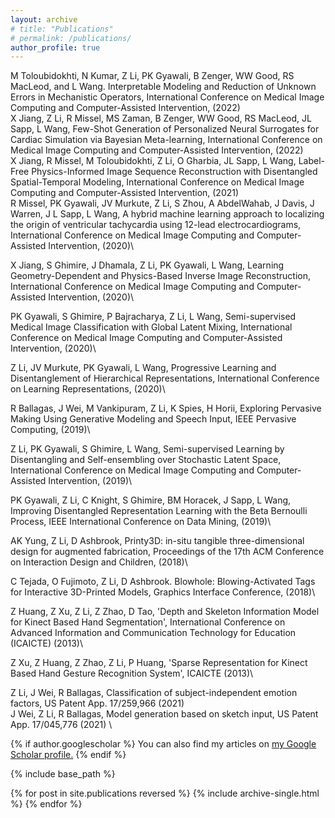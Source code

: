 ```yaml
---
layout: archive
# title: "Publications"
# permalink: /publications/
author_profile: true
---
```


M Toloubidokhti, N Kumar, Z Li, PK Gyawali, B Zenger, WW Good, RS MacLeod, and L Wang. Interpretable Modeling and Reduction of Unknown Errors in Mechanistic Operators, International Conference on Medical Image Computing and Computer-Assisted Intervention, (2022) \
X Jiang, Z Li, R Missel, MS Zaman, B Zenger, WW Good, RS MacLeod, JL Sapp, L Wang, Few-Shot Generation of Personalized Neural Surrogates for Cardiac Simulation via Bayesian Meta-learning, International Conference on Medical Image Computing and Computer-Assisted Intervention, (2022) \
X Jiang, R Missel, M Toloubidokhti, Z Li, O Gharbia, JL Sapp, L Wang, Label-Free Physics-Informed Image Sequence Reconstruction with Disentangled Spatial-Temporal Modeling, International Conference on Medical Image Computing and Computer-Assisted Intervention, (2021)\
R Missel, PK Gyawali, JV Murkute, Z Li, S Zhou, A AbdelWahab, J Davis, J Warren, J L Sapp, L Wang, A hybrid machine learning approach to localizing the origin of ventricular tachycardia using 12-lead electrocardiograms, International Conference on Medical Image Computing and Computer-Assisted Intervention, (2020)\
 
X Jiang, S Ghimire, J Dhamala, Z Li, PK Gyawali, L Wang, Learning Geometry-Dependent and Physics-Based Inverse Image Reconstruction, International Conference on Medical Image Computing and Computer-Assisted Intervention, (2020)\
 
PK Gyawali, S Ghimire, P Bajracharya, Z Li, L Wang, Semi-supervised Medical Image Classification with Global Latent Mixing, International Conference on Medical Image Computing and Computer-Assisted Intervention, (2020)\
 
Z Li, JV Murkute, PK Gyawali, L Wang, Progressive Learning and Disentanglement of Hierarchical Representations, International Conference on Learning Representations, (2020)\
 
R Ballagas, J Wei, M Vankipuram, Z Li, K Spies, H Horii, Exploring Pervasive Making Using Generative Modeling and Speech Input, IEEE Pervasive Computing, (2019)\
 
Z Li, PK Gyawali, S Ghimire, L Wang, Semi-supervised Learning by Disentangling and Self-ensembling over Stochastic Latent Space, International Conference on Medical Image Computing and Computer-Assisted Intervention, (2019)\
 
PK Gyawali, Z Li, C Knight, S Ghimire, BM Horacek, J Sapp, L Wang, Improving Disentangled Representation Learning with the Beta Bernoulli Process, IEEE International Conference on Data Mining, (2019)\
 
AK Yung, Z Li, D Ashbrook, Printy3D: in-situ tangible three-dimensional design for augmented fabrication, Proceedings of the 17th ACM Conference on Interaction Design and Children, (2018)\
 
C Tejada, O Fujimoto, Z Li, D Ashbrook. Blowhole: Blowing-Activated Tags for Interactive 3D-Printed Models, Graphics Interface Conference, (2018)\
 
Z Huang, Z Xu, Z Li, Z Zhao, D Tao, 'Depth and Skeleton Information Model for Kinect Based Hand Segmentation', International Conference on Advanced Information and Communication Technology for Education (ICAICTE) (2013)\
 
Z Xu, Z Huang, Z Zhao, Z Li, P Huang, 'Sparse Representation for Kinect Based Hand Gesture Recognition System', ICAICTE (2013)\

Z Li, J Wei, R Ballagas, Classification of subject-independent emotion factors, US Patent App. 17/259,966 (2021)  \
J Wei, Z Li, R Ballagas, Model generation based on sketch input, US Patent App. 17/045,776 (2021)  \ 


{% if author.googlescholar %}
  You can also find my articles on <u><a href="{{author.googlescholar}}">my Google Scholar profile</a>.</u>
{% endif %}

{% include base_path %}

{% for post in site.publications reversed %}
  {% include archive-single.html %}
{% endfor %}

